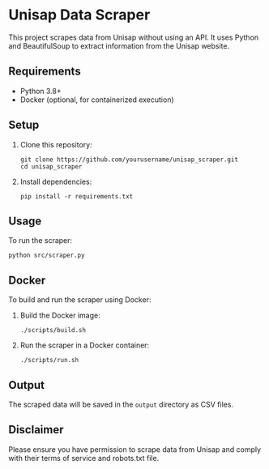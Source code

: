 
# Unisap Data Scraper

This project scrapes data from Unisap without using an API. It uses Python and BeautifulSoup to extract information from the Unisap website.

## Requirements

- Python 3.8+
- Docker (optional, for containerized execution)

## Setup

1. Clone this repository:
   ```
   git clone https://github.com/yourusername/unisap_scraper.git
   cd unisap_scraper
   ```

2. Install dependencies:
   ```
   pip install -r requirements.txt
   ```

## Usage

To run the scraper:

```
python src/scraper.py
```

## Docker

To build and run the scraper using Docker:

1. Build the Docker image:
   ```
   ./scripts/build.sh
   ```

2. Run the scraper in a Docker container:
   ```
   ./scripts/run.sh
   ```

## Output

The scraped data will be saved in the `output` directory as CSV files.

## Disclaimer

Please ensure you have permission to scrape data from Unisap and comply with their terms of service and robots.txt file.
